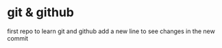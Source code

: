 # git & github 
first repo to learn git and github 
add a new line to see  changes in the new commit

